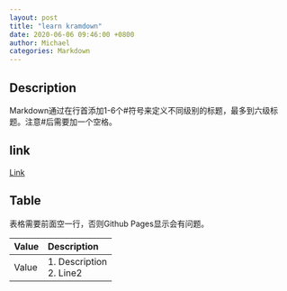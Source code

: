 ```yaml
---
layout: post
title: "learn kramdown"
date: 2020-06-06 09:46:00 +0800
author: Michael
categories: Markdown
---
```



## Description

Markdown通过在行首添加1-6个#符号来定义不同级别的标题，最多到六级标题。注意#后需要加一个空格。

## link

[Link](https://peps.python.org/pep-0257/)

## Table

表格需要前面空一行，否则Github Pages显示会有问题。

| Value | Description |
|:-----------|:-----------|
| Value | 1. Description <br> 2. Line2 |
